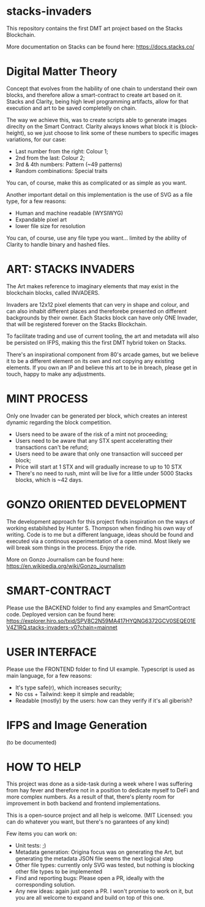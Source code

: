 # stacks-invaders
This repository contains the first DMT art project based on the Stacks Blockchain.

More documentation on Stacks can be found here:
https://docs.stacks.co/




# Digital Matter Theory
Concept that evolves from the hability of one chain to understand their own blocks, and therefore allow a smart-contract to create art based on it.
Stacks and Clarity, being high level programming artifacts, allow for that execution and art to be saved completelly on chain.

The way we achieve this, was to create scripts able to generate images direclty on the Smart Contract.
Clarity always knows what block it is (block-height), so we just choose to link some of these numbers to specific images variations, for our case:
- Last number from the right: Colour 1;
- 2nd from the last: Colour 2;
- 3rd & 4th numbers: Pattern (~49 patterns)
- Random combinations: Special traits

You can, of course, make this as complicated or as simple as you want. 

Another important detail on this implementation is the use of SVG as a file type, for a few reasons:
- Human and machine readable (WYSIWYG)
- Expandable pixel art
- lower file size for resolution

You can, of course, use any file type you want... limited by the ability of Clarity to handle binary and hashed files.




# ART: STACKS INVADERS
The Art makes reference to imaginary elements that may exist in the blockchain blocks, called INVADERS.

Invaders are 12x12 pixel elements that can very in shape and colour, and can also inhabit different places and thereforebe presented on different backgrounds by their owner.
Each Stacks block can have only ONE Invader, that will be registered forever on the Stacks Blockchain.

To facilitate trading and use of current tooling, the art and metadata will also be persisted on IFPS, making this the first DMT hybrid token on Stacks.

There's an inspirational component from 80's arcade games, but we believe it to be a different element on its own and not copying any existing elements. If you own an IP and believe this art to be in breach, please get in touch, happy to make any adjustments.


# MINT PROCESS
Only one Invader can be generated per block, which creates an interest dynamic regarding the block competition.
- Users need to be aware of the risk of a mint not proceeding;
- Users need to be aware that any STX spent acceleratting their transactions can't be refund;
- Users need to be aware that only one transaction will succeed per block;
- Price will start at 1 STX and will gradually increase to up to 10 STX
- There's no need to rush, mint will be live for a little under 5000 Stacks blocks, which is ~42 days.


# GONZO ORIENTED DEVELOPMENT
The development approach for this project finds inspiration on the ways of working estabilshed by Hunter S. Thompson when finding his own way of writing.
Code is to me but a different language, ideas should be found and executed via a continous experimentation of a open mind.
Most likely we will break som things in the process. Enjoy the ride.

More on Gonzo Journalism can be found here:
https://en.wikipedia.org/wiki/Gonzo_journalism



# SMART-CONTRACT
Please use the BACKEND folder to find any examples and SmartContract code.
Deployed version can be found here: https://explorer.hiro.so/txid/SPV8C2N59MA417HYQNG6372GCV0SEQE01EV4Z1RQ.stacks-invaders-v0?chain=mainnet



# USER INTERFACE
Please use the FRONTEND folder to find UI example.
Typescript is used as main language, for a few reasons:
- It's type safe(r), which increases security;
- No css + Tailwind: keep it simple and readable;
- Readable (mostly) by the users: how can they verify if it's all giberish?




# IFPS and Image Generation
(to be documented)



# HOW TO HELP
This project was done as a side-task during a week where I was suffering from hay fever and therefore not in a position to dedicate myself to DeFi and more complex numbers.
As a result of that, there's plenty room for improvement in both backend and frontend implementations.

This is a open-source project and all help is welcome.
(MIT Licensed: you can do whatever you want, but there's no garantees of any kind)

Few items you can work on:
- Unit tests: ;)
- Metadata generation: Origina focus was on generating the Art, but generating the metadata JSON file seems the next logical step
- Other file types: currently only SVG was tested, but nothing is blocking other file types to be implemented
- Find and reporting bugs: Please open a PR, ideally with the corresponding solution.
- Any new ideas: again just open a PR. I won't promise to work on it, but you are all welcome to expand and build on top of this one.

